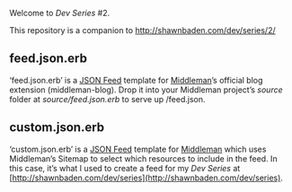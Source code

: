 
Welcome to *Dev Series* #2.

This repository is a companion to http://shawnbaden.com/dev/series/2/

## feed.json.erb

‘feed.json.erb’ is a [JSON Feed](https://jsonfeed.org) template for [Middleman](https://middlemanapp.com)’s official blog extension (middleman-blog). Drop it into your Middleman project’s *source* folder at *source/feed.json.erb* to serve up /feed.json.

## custom.json.erb

‘custom.json.erb’ is a [JSON Feed](https://jsonfeed.org) template for [Middleman](https://middlemanapp.com) which uses Middleman’s Sitemap to select which resources to include in the feed. In this case, it’s what I used to create a feed for my *Dev Series* at [http://shawnbaden.com/dev/series](http://shawnbaden.com/dev/series).
